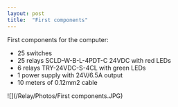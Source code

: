 ```yaml
---
layout: post
title:  "First components"
---
```


First components for the computer:
* 25 switches
* 25 relays SCLD-W-B-L-4PDT-C 24VDC with red LEDs
* 6 relays TRY-24VDC-S-4CL with green LEDs
* 1 power supply with 24V/6.5A output
* 10 meters of 0.12mm2 cable

![](/Relay/Photos/First components.JPG)

